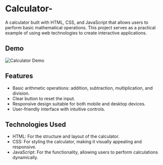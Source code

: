 # Calculator-

A calculator built with HTML, CSS, and JavaScript that allows users to perform basic mathematical operations. This project serves as a practical example of using web technologies to create interactive applications.

## Demo

![Calculator Demo](link_to_demo_image_or_gif)

## Features

- Basic arithmetic operations: addition, subtraction, multiplication, and division.
- Clear button to reset the input.
- Responsive design suitable for both mobile and desktop devices.
- User-friendly interface with intuitive controls.

## Technologies Used

- HTML: For the structure and layout of the calculator.
- CSS: For styling the calculator, making it visually appealing and responsive.
- JavaScript: For the functionality, allowing users to perform calculations dynamically.

